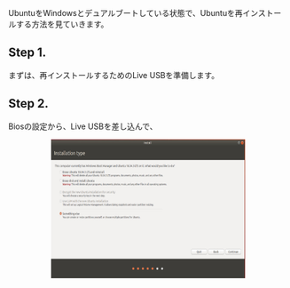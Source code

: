 UbuntuをWindowsとデュアルブートしている状態で、Ubuntuを再インストールする方法を見ていきます。
## Step 1.
まずは、再インストールするためのLive USBを準備します。
## Step 2.
Biosの設定から、Live USBを差し込んで、
<p align="center">
 <img width="350" height="250" src="install option fixed.jpg">
</p>
